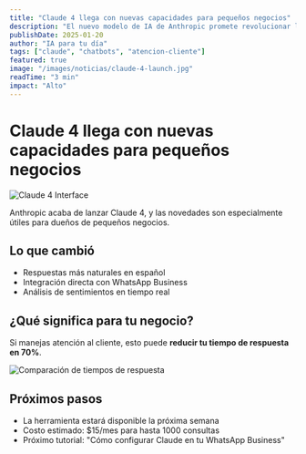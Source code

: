 ```yaml
---
title: "Claude 4 llega con nuevas capacidades para pequeños negocios"
description: "El nuevo modelo de IA de Anthropic promete revolucionar la atención al cliente"
publishDate: 2025-01-20
author: "IA para tu día"
tags: ["claude", "chatbots", "atencion-cliente"]
featured: true
image: "/images/noticias/claude-4-launch.jpg"
readTime: "3 min"
impact: "Alto"
---
```


# Claude 4 llega con nuevas capacidades para pequeños negocios

![Claude 4 Interface](../images/noticias/claude-4-launch.jpg)

Anthropic acaba de lanzar Claude 4, y las novedades son especialmente útiles para dueños de pequeños negocios.

## Lo que cambió
- Respuestas más naturales en español
- Integración directa con WhatsApp Business
- Análisis de sentimientos en tiempo real

## ¿Qué significa para tu negocio?
Si manejas atención al cliente, esto puede **reducir tu tiempo de respuesta en 70%**.

![Comparación de tiempos de respuesta](../images/noticias/tiempo-respuesta-comparacion.png)

## Próximos pasos
- La herramienta estará disponible la próxima semana
- Costo estimado: $15/mes para hasta 1000 consultas
- Próximo tutorial: "Cómo configurar Claude en tu WhatsApp Business"